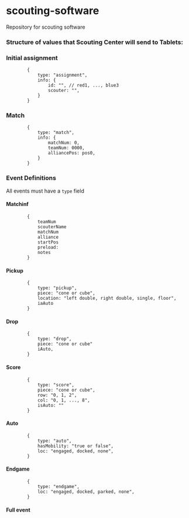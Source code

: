 # scouting-software
Repository for scouting software

### Structure of values that Scouting Center will send to Tablets:

### Initial assignment
            {
                type: "assignment",
                info: {
                    id: "", // red1, ..., blue3
                    scouter: "",
                }
            }

### Match
            {
                type: "match",
                info: {
                    matchNum: 0,
                    teamNum: 0000,
                    alliancePos: pos0,
                }
            }

### Event Definitions
All events must have a `type` field

#### Matchinf 
            {
                teamNum
                scouterName
                matchNum
                alliance
                startPos
                preload:
                notes
            }
#### Pickup

            {
                type: "pickup",
                piece: "cone or cube",
                location: "left double, right double, single, floor",
                iaAuto
            }

#### Drop
            {
                type: "drop",
                piece: "cone or cube"
                iAuto,
            }

#### Score
            {
                type: "score",
                piece: "cone or cube",
                row: "0, 1, 2",
                col: "0, 1, ..., 8",
                isAuto: ""
            }

#### Auto
            {
                type: "auto",
                hasMobility: "true or false",
                loc: "engaged, docked, none",
            }

#### Endgame
            {
                type: "endgame",
                loc: "engaged, docked, parked, none",
            }

#### Full event
